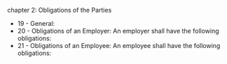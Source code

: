 chapter 2: Obligations of the Parties

<ul>
			<li>19 - General: <ul>
			</ul></li>			<li>20 - Obligations of an Employer: An employer shall have the following obligations:<ul>
			</ul></li>			<li>21 - Obligations of an Employee: An employee shall have the following obligations:<ul>
			</ul></li></ul>